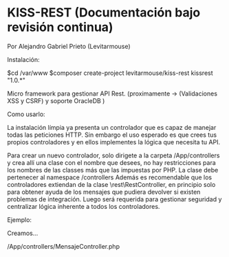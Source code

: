 # KISS-REST (Documentación bajo revisión continua)
Por Alejandro Gabriel Prieto (Levitarmouse)

Instalación:

$cd /var/www
$composer create-project levitarmouse/kiss-rest kissrest "1.0.*"

Micro framework para gestionar API Rest. 
(proximamente -> (Validaciones XSS y CSRF) y soporte OracleDB )

Como usarlo:

La instalación límpia ya presenta un controlador que es capaz de manejar todas las peticiones
HTTP. Sin embargo el uso esperado es que crees tus propios controladores y en ellos implementes
la lógica que necesita tu API.

Para crear un nuevo controlador, solo dirigete a la carpeta /App/controllers
y crea allí una clase con el nombre que desees, no hay restricciones para los 
nombres de las classes más que las impuestas por PHP.
La clase debe pertenecer al namespace /controllers
Además es recomendable que los controladores extiendan de la clase \rest\RestController,
en principio solo para obtener ayuda de los mensajes que pudiera devolver si existen problemas
de integración. Luego será requerida para gestionar seguridad y centralizar lógica inherente a todos los
controladores.


Ejemplo:

Creamos... 

/App/controllers/MensajeController.php

<?php

namespace controllers;

class MensajeController {

    public function saludo() {
        return "Bienvenido a KISS-REST. Los saluda amablemente ".__METHOD__;
    }
}

Para poder acceder a dicho controlador, debes registrarlo. (1)

Para acceder a sus funciones, también debes configurar!
Debes asociarlas a los distintos métodos HTTP (2).
Ver: https://es.wikipedia.org/wiki/Hypertext_Transfer_Protocol
Estas dos cosas las haces en el archivo de configuración /config/rest.ini

(1)
En la sección [CONTROLLERS_ROUTING]
Asocias el nombre de la entidad requerida en la URL con el controlador que la atenderá

(2)
En la sección [METHODS_ROUTING]
Indicas la entidad asociandola al HTTP Method con un @.
El valor de cada registro es el nombre de la función que debe gestionar 
el método HTTP, en el Controller que se indicó en la sección [CONTROLLERS_ROUTING]


Por ejemplo, para el caso del Controller MensajeController ejemplificado más arriba podría ser:

[CONTROLLERS_ROUTING]
/mensaje = "MensajeController"

[METHODS_ROUTING]
/mensaje@GET = 'saludo'

Luego podrás ver el resultado accediendo a http://localhost/kissrest/mensaje

También es parte de la instalación un sencillo controlador que devuelve la fecha y hora de PHP.
Solo informativo, pero seguro evolucionará en un microservicio de calendario
